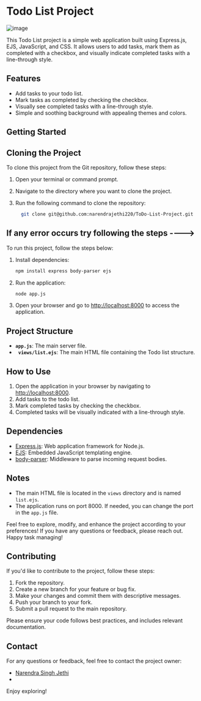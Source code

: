 # Todo List Project
![image](https://github.com/narendrajethi220/ToDo-List-Project/assets/55850738/cb6820b0-d6d5-4fb2-9a78-aab7af697673)

This Todo List project is a simple web application built using Express.js, EJS, JavaScript, and CSS. It allows users to add tasks, mark them as completed with a checkbox, and visually indicate completed tasks with a line-through style.

## Features

- Add tasks to your todo list.
- Mark tasks as completed by checking the checkbox.
- Visually see completed tasks with a line-through style.
- Simple and soothing background with appealing themes and colors.


## Getting Started

## Cloning the Project

To clone this project from the Git repository, follow these steps:

1. Open your terminal or command prompt.

2. Navigate to the directory where you want to clone the project.

3. Run the following command to clone the repository:
   ```bash
     git clone git@github.com:narendrajethi220/ToDo-List-Project.git
     ```
## If any error occurs try following the steps ---->
To run this project, follow the steps below:

1. Install dependencies:
   ```bash
   npm install express body-parser ejs
   ```

2. Run the application:
   ```bash
   node app.js
   ```

3. Open your browser and go to [http://localhost:8000](http://localhost:8000) to access the application.

## Project Structure

- **`app.js`**: The main server file.
- **` views/list.ejs`**: The main HTML file containing the Todo list structure.

## How to Use

1. Open the application in your browser by navigating to [http://localhost:8000](http://localhost:8000).
2. Add tasks to the todo list.
3. Mark completed tasks by checking the checkbox.
4. Completed tasks will be visually indicated with a line-through style.

## Dependencies

- [Express.js](https://expressjs.com/): Web application framework for Node.js.
- [EJS](https://ejs.co/): Embedded JavaScript templating engine.
- [body-parser](https://www.npmjs.com/package/body-parser): Middleware to parse incoming request bodies.

## Notes

- The main HTML file is located in the `views` directory and is named `list.ejs`.
- The application runs on port 8000. If needed, you can change the port in the `app.js` file.

Feel free to explore, modify, and enhance the project according to your preferences! If you have any questions or feedback, please reach out. Happy task managing!

## Contributing

If you'd like to contribute to the project, follow these steps:

1. Fork the repository.
2. Create a new branch for your feature or bug fix.
3. Make your changes and commit them with descriptive messages.
4. Push your branch to your fork.
5. Submit a pull request to the main repository.

Please ensure your code follows best practices, and includes relevant documentation.

## Contact

For any questions or feedback, feel free to contact the project owner:

- [Narendra Singh Jethi](https://github.com/narendrajethi220)
- 
Enjoy exploring!
